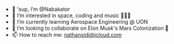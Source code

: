- 👋 'sup, I’m @Nabakator
- 👀 I’m interested in space, coding and music 👨🏾‍🚀
- 🌱 I’m currently learning Aerospace Engineering @ UON
- 💞️ I’m looking to collaborate on Elon Musk's Mars Colonization 🚀 
- 📫 How to reach me: nathansidi@icloud.com

<!---
Nabakator/Nabakator is a ✨ special ✨ repository because its `README.md` (this file) appears on your GitHub profile.
You can click the Preview link to take a look at your changes.
--->
